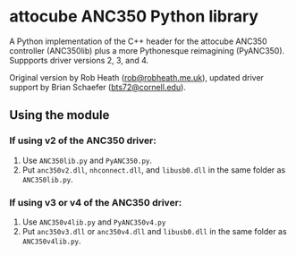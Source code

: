 # attocube ANC350 Python library

A Python implementation of the C++ header for the attocube ANC350 controller (ANC350lib) plus a more Pythonesque reimagining (PyANC350). Suppports driver versions 2, 3, and 4.

Original version by Rob Heath (rob@robheath.me.uk), updated driver support by Brian Schaefer (bts72@cornell.edu).

## Using the module

### If using v2 of the ANC350 driver:
1. Use `ANC350lib.py` and `PyANC350.py`.
2. Put `anc350v2.dll`, `nhconnect.dll`, and `libusb0.dll` in the same folder as `ANC350lib.py`.

### If using v3 or v4 of the ANC350 driver:
1. Use `ANC350v4lib.py` and `PyANC350v4.py`
2. Put `anc350v3.dll` or `anc350v4.dll` and `libusb0.dll` in the same folder as `ANC350v4lib.py`.

